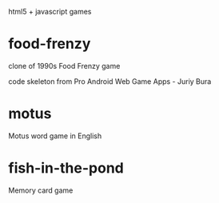 html5 + javascript games

# food-frenzy

clone of 1990s Food Frenzy game

code skeleton from Pro Android Web Game Apps - Juriy Bura

# motus

Motus word game in English

# fish-in-the-pond

Memory card game

